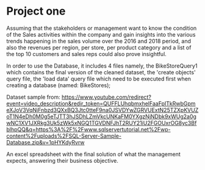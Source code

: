 # Project one
Assuming that the stakeholders or management want to know the condition of the Sales activities within the company and gain insights into the various trends happening in the sales volume over the 2016 and 2018 period, and also the revenues per region, per store, per product category and a list of the top 10 customers and sales reps could also prove insightful.

In order to use the Database, it includes 4 files namely, the BikeStoreQuery1 which contains the final version of the cleaned dataset, the 'create objects' query file, the 'load data' query file which need to be executed first when creating a database (named: BikeStores); 

Dataset sample from: https://www.youtube.com/redirect?event=video_description&redir_token=QUFFLUhqbmxhelFaaFpITkRwbGpmeXJoV3VqNjFnbzd3QXxBQ3Jtc0tteF9na0JSVDYwZGRVUExtN25TZXpKVUZoT1N4eDh0M0g5eTJTT3hJSDhLZmVkcUNKaFM0YXgzNjNDbk9xWUg2a0gwNC1XV1JXRkg3Uk5zWk5xNGQ1TGVDNFJhT2RUY21iU2FGOUxrOG8yc3BfblhpQQ&q=https%3A%2F%2Fwww.sqlservertutorial.net%2Fwp-content%2Fuploads%2FSQL-Server-Sample-Database.zip&v=1pHYKdyRvrw

An excel spreadsheet with the final solution of what the management expects, answering their business objective.
